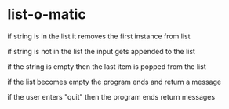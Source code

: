 # list-o-matic

if string is in the list it removes the first instance from list

if string is not in the list the input gets appended to the list

if the string is empty then the last item is popped from the list

if the list becomes empty the program ends and return a message

if the user enters "quit" then the program ends return messages

